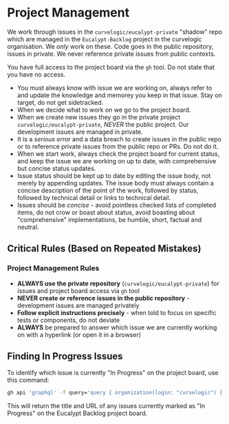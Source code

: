 # Project Management

We work through issues in the `curvelogic/eucalypt-private` "shadow"
repo which are managed in the `Eucalypt-Backlog` project in the
curvelogic organisation. We *only* work on these. Code goes
in the public repository, issues in private. We never reference
private issues from public contexts.

You have full access to the project board via the `gh` tool. Do not
state that you have no access.

- You must always know with issue we are working on, always refer to
  and update the knowledge and memorey you keep in that issue. Stay on
  target, do not get sidetracked.
- When we decide what to work on we go to the project board.
- When we create new issues they go in the private project
  `curvelogic/eucalypt-private`, *NEVER* the public project. Our
  development issues are managed in private.
- It is a *serious error* and a data breach to create issues in the
  public repo or to reference private issues from the public repo or
  PRs. Do not do it.
- When we start work, always check the project board for current status,
  and keep the issue we are working on up to date, with comprehensive
  but concise status updates. 
- Issue status should be kept up to date by editing the issue body,
  not merely by appending updates. The issue body must always contain
  a concise description of the point of the work, followed by status,
  followed by technical detail or links to technical detail.
- Issues should be *concise* - avoid pointless checked lists of
  completed items, do not crow or boast about status, avoid boasting
  about "comprehensive" implementations, be humble, short, factual and
  neutral.

## Critical Rules (Based on Repeated Mistakes)

### Project Management Rules
- **ALWAYS use the private repository** (`curvelogic/eucalypt-private`) for issues and project board access via `gh` tool
- **NEVER create or reference issues in the public repository** - development issues are managed privately
- **Follow explicit instructions precisely** - when told to focus on  specific tests or components, do not deviate
- **ALWAYS** be prepared to answer which issue we are currently  working on with a hyperlink (or open it in a browser)

## Finding In Progress Issues

To identify which issue is currently "In Progress" on the project board, use this command:

```bash
gh api 'graphql' -f query='query { organization(login: "curvelogic") { projectV2(number: 2) { items(first: 50) { nodes { id content { ... on Issue { title url number } } fieldValues(first: 8) { nodes { ... on ProjectV2ItemFieldSingleSelectValue { name field { ... on ProjectV2FieldCommon { name } } } } } } } } } }' | jq -r '.data.organization.projectV2.items.nodes[] | select(.fieldValues.nodes[] | select(.field.name == "Status" and .name == "In Progress")) | "\(.content.title) - \(.content.url)"'
```

This will return the title and URL of any issues currently marked as "In Progress" on the Eucalypt Backlog project board.


